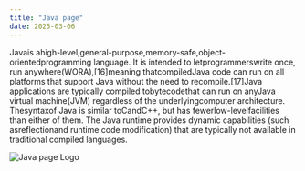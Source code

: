 ```yaml
---
title: "Java page"
date: 2025-03-06
---
```


Javais ahigh-level,general-purpose,memory-safe,object-orientedprogramming language. It is intended to letprogrammerswrite once, run anywhere(WORA),[16]meaning thatcompiledJava code can run on all platforms that support Java without the need to recompile.[17]Java applications are typically compiled tobytecodethat can run on anyJava virtual machine(JVM) regardless of the underlyingcomputer architecture. Thesyntaxof Java is similar toCandC++, but has fewerlow-levelfacilities than either of them. The Java runtime provides dynamic capabilities (such asreflectionand runtime code modification) that are typically not available in traditional compiled languages.

![Java page Logo](https://upload.wikimedia.org/wikipedia/en/thumb/3/30/Java_programming_language_logo.svg/121px-Java_programming_language_logo.svg.png)
